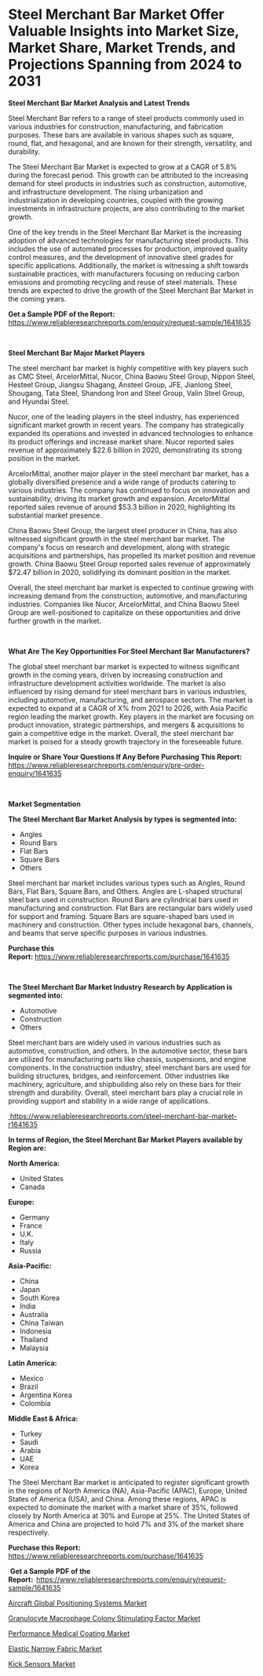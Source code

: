 <p><h1>Steel Merchant Bar Market Offer Valuable Insights into Market Size, Market Share, Market Trends, and Projections Spanning from 2024 to 2031</h1></p><p><strong>Steel Merchant Bar Market Analysis and Latest Trends</strong></p>
<p><p>Steel Merchant Bar refers to a range of steel products commonly used in various industries for construction, manufacturing, and fabrication purposes. These bars are available in various shapes such as square, round, flat, and hexagonal, and are known for their strength, versatility, and durability.</p><p>The Steel Merchant Bar Market is expected to grow at a CAGR of 5.8% during the forecast period. This growth can be attributed to the increasing demand for steel products in industries such as construction, automotive, and infrastructure development. The rising urbanization and industrialization in developing countries, coupled with the growing investments in infrastructure projects, are also contributing to the market growth.</p><p>One of the key trends in the Steel Merchant Bar Market is the increasing adoption of advanced technologies for manufacturing steel products. This includes the use of automated processes for production, improved quality control measures, and the development of innovative steel grades for specific applications. Additionally, the market is witnessing a shift towards sustainable practices, with manufacturers focusing on reducing carbon emissions and promoting recycling and reuse of steel materials. These trends are expected to drive the growth of the Steel Merchant Bar Market in the coming years.</p></p>
<p><strong>Get a Sample PDF of the Report:&nbsp;</strong> <a href="https://www.reliableresearchreports.com/enquiry/request-sample/1641635">https://www.reliableresearchreports.com/enquiry/request-sample/1641635</a></p>
<p>&nbsp;</p>
<p><strong>Steel Merchant Bar Major Market Players</strong></p>
<p><p>The steel merchant bar market is highly competitive with key players such as CMC Steel, ArcelorMittal, Nucor, China Baowu Steel Group, Nippon Steel, Hesteel Group, Jiangsu Shagang, Ansteel Group, JFE, Jianlong Steel, Shougang, Tata Steel, Shandong Iron and Steel Group, Valin Steel Group, and Hyundai Steel. </p><p>Nucor, one of the leading players in the steel industry, has experienced significant market growth in recent years. The company has strategically expanded its operations and invested in advanced technologies to enhance its product offerings and increase market share. Nucor reported sales revenue of approximately $22.6 billion in 2020, demonstrating its strong position in the market.</p><p>ArcelorMittal, another major player in the steel merchant bar market, has a globally diversified presence and a wide range of products catering to various industries. The company has continued to focus on innovation and sustainability, driving its market growth and expansion. ArcelorMittal reported sales revenue of around $53.3 billion in 2020, highlighting its substantial market presence.</p><p>China Baowu Steel Group, the largest steel producer in China, has also witnessed significant growth in the steel merchant bar market. The company's focus on research and development, along with strategic acquisitions and partnerships, has propelled its market position and revenue growth. China Baowu Steel Group reported sales revenue of approximately $72.47 billion in 2020, solidifying its dominant position in the market.</p><p>Overall, the steel merchant bar market is expected to continue growing with increasing demand from the construction, automotive, and manufacturing industries. Companies like Nucor, ArcelorMittal, and China Baowu Steel Group are well-positioned to capitalize on these opportunities and drive further growth in the market.</p></p>
<p>&nbsp;</p>
<p><strong>What Are The Key Opportunities For Steel Merchant Bar Manufacturers?</strong></p>
<p><p>The global steel merchant bar market is expected to witness significant growth in the coming years, driven by increasing construction and infrastructure development activities worldwide. The market is also influenced by rising demand for steel merchant bars in various industries, including automotive, manufacturing, and aerospace sectors. The market is expected to expand at a CAGR of X% from 2021 to 2026, with Asia Pacific region leading the market growth. Key players in the market are focusing on product innovation, strategic partnerships, and mergers & acquisitions to gain a competitive edge in the market. Overall, the steel merchant bar market is poised for a steady growth trajectory in the foreseeable future.</p></p>
<p><strong>Inquire or Share Your Questions If Any Before Purchasing This Report:</strong> <a href="https://www.reliableresearchreports.com/enquiry/pre-order-enquiry/1641635">https://www.reliableresearchreports.com/enquiry/pre-order-enquiry/1641635</a></p>
<p>&nbsp;</p>
<p><strong>Market Segmentation</strong></p>
<p><strong>The Steel Merchant Bar Market Analysis by types is segmented into:</strong></p>
<p><ul><li>Angles</li><li>Round Bars</li><li>Flat Bars</li><li>Square Bars</li><li>Others</li></ul></p>
<p><p>Steel merchant bar market includes various types such as Angles, Round Bars, Flat Bars, Square Bars, and Others. Angles are L-shaped structural steel bars used in construction. Round Bars are cylindrical bars used in manufacturing and construction. Flat Bars are rectangular bars widely used for support and framing. Square Bars are square-shaped bars used in machinery and construction. Other types include hexagonal bars, channels, and beams that serve specific purposes in various industries.</p></p>
<p><strong>Purchase this Report:&nbsp;</strong><a href="https://www.reliableresearchreports.com/purchase/1641635">https://www.reliableresearchreports.com/purchase/1641635</a></p>
<p>&nbsp;</p>
<p><strong>The Steel Merchant Bar Market Industry Research by Application is segmented into:</strong></p>
<p><ul><li>Automotive</li><li>Construction</li><li>Others</li></ul></p>
<p><p>Steel merchant bars are widely used in various industries such as automotive, construction, and others. In the automotive sector, these bars are utilized for manufacturing parts like chassis, suspensions, and engine components. In the construction industry, steel merchant bars are used for building structures, bridges, and reinforcement. Other industries like machinery, agriculture, and shipbuilding also rely on these bars for their strength and durability. Overall, steel merchant bars play a crucial role in providing support and stability in a wide range of applications.</p></p>
<p><a href="https://www.reliableresearchreports.com/steel-merchant-bar-market-r1641635">&nbsp;https://www.reliableresearchreports.com/steel-merchant-bar-market-r1641635</a></p>
<p><strong>In terms of Region, the Steel Merchant Bar Market Players available by Region are:</strong></p>
<p>
    <p> <strong> North America: </strong>
        <ul>
            <li>United States</li>
            <li>Canada</li>
        </ul>
        </p> 
    <p> <strong> Europe: </strong>
        <ul>
            <li>Germany</li>
            <li>France</li>
            <li>U.K.</li>
            <li>Italy</li>
            <li>Russia</li>
        </ul>
        </p> 
    <p> <strong> Asia-Pacific: </strong>
        <ul>
            <li>China</li>
            <li>Japan</li>
            <li>South Korea</li>
            <li>India</li>
            <li>Australia</li>
            <li>China Taiwan</li>
            <li>Indonesia</li>
            <li>Thailand</li>
            <li>Malaysia</li>
        </ul>
        </p> 
    <p> <strong> Latin America: </strong>
        <ul>
            <li>Mexico</li>
            <li>Brazil</li>
            <li>Argentina Korea</li>
            <li>Colombia</li>
        </ul>
        </p> 
    <p> <strong> Middle East & Africa: </strong>
        <ul>
            <li>Turkey</li>
            <li>Saudi</li>
            <li>Arabia</li>
            <li>UAE</li>
            <li>Korea</li>
        </ul>
    </p>
    </p>
<p><p>The Steel Merchant Bar market is anticipated to register significant growth in the regions of North America (NA), Asia-Pacific (APAC), Europe, United States of America (USA), and China. Among these regions, APAC is expected to dominate the market with a market share of 35%, followed closely by North America at 30% and Europe at 25%. The United States of America and China are projected to hold 7% and 3% of the market share respectively.</p></p>
<p><strong>Purchase this Report: </strong><a href="https://www.reliableresearchreports.com/purchase/1641635">https://www.reliableresearchreports.com/purchase/1641635</a></p>
<p>&nbsp;<strong>Get a Sample PDF of the Report:&nbsp;&nbsp;</strong><a href="https://www.reliableresearchreports.com/enquiry/request-sample/1641635">https://www.reliableresearchreports.com/enquiry/request-sample/1641635</a></p>
<p><strong></strong></p>
<p><p><a href="https://medium.com/@rebecca.smith5467/aircraft-global-positioning-systems-industry-analysis-report-its-market-size-growing-with-a-cagr-301eae35593a">Aircraft Global Positioning Systems Market</a></p><p><a href="https://issuu.com/reportprime-2/docs/granulocyte-macrophage-colony-stimulating-factor-m">Granulocyte Macrophage Colony Stimulating Factor Market</a></p><p><a href="https://github.com/theanastasiyah/Market-Research-Report-List-1/blob/main/performance-medical-coating-market.md">Performance Medical Coating Market</a></p><p><a href="https://github.com/khlifeservices/Market-Research-Report-List-1/blob/main/elastic-narrow-fabric-market.md">Elastic Narrow Fabric Market</a></p><p><a href="https://medium.com/@elzaziemann1943/global-kick-sensors-market-size-and-market-trends-analysis-by-regional-outlook-competitive-e4970d6a6be0">Kick Sensors Market</a></p></p>